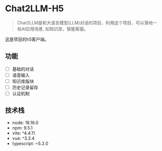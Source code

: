 # Chat2LLM-H5
> Chat2LLM是和大语言模型(LLM)对话的项目，利用这个项目，可以落地一些AI应用场景, 如知识库，智能客服。

这是项目的h5客户端。

## 功能
- [ ] 基础的对话
- [ ] 语音输入
- [ ] 知识库版块
- [ ] 历史记录留存
- [ ] 认证机制

## 技术栈
- node: 18.16.0
- npm: 9.5.1
- vite: ^4.4.11
- vue: ^3.3.4
- typescript: ~5.2.0
